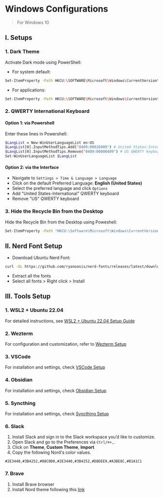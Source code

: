 # Windows Configurations
> For Windows 10

## I. Setups
### 1. Dark Theme
Activate Dark mode using PowerShell:
- For system default:
```sh
Set-ItemProperty -Path HKCU:\SOFTWARE\Microsoft\Windows\CurrentVersion\Themes\Personalize -Name SystemUsesLightTheme -Value 0 -Type Dword -Force
```
- For applications:
```sh
Set-ItemProperty -Path HKCU:\SOFTWARE\Microsoft\Windows\CurrentVersion\Themes\Personalize -Name AppsUseLightTheme -Value 0 -Type Dword -Force
```

### 2. QWERTY International Keyboard
#### Option 1: via Powershell
Enter these lines in Powershell:
```sh
$LangList = New-WinUserLanguageList en-US
$LangList[0].InputMethodTips.Add("0409:00020409") # United States-International QWERTY keyboard
$LangList[0].InputMethodTips.Remove("0409:00000409") # US QWERTY keyboard
Set-WinUserLanguageList $LangList
```

#### Option 2: via the Interface
- Navigate to `Settings > Time & Language > Language`
- Click on the default Preferred Language: **English (United States)**
- Select the preferred language and click `Options`
- Add "United States-International" QWERTY keyboard
- Remove "US" QWERTY keyboard

### 3. Hide the Recycle Bin from the Desktop
Hide the Recycle Bin from the Desktop using Poweshell:
```sh
Set-ItemProperty -Path "HKCU:\Software\Microsoft\Windows\CurrentVersion\Explorer\HideDesktopIcons\NewStartPanel" -Name "{645FF040-5081-101B-9F08-00AA002F954E}" -Value 1
```

## II. Nerd Font Setup
- Download Ubuntu Nerd Font:
```sh
curl -OL https://github.com/ryanoasis/nerd-fonts/releases/latest/download/UbuntuMono.zip
```
- Extract all the fonts
- Select all fonts > Right click > Install

## III. Tools Setup
### 1. WSL2 + Ubuntu 22.04
For detailed instructions, see [WSL2 + Ubuntu 22.04 Setup Guide](wsl2/README.md)
### 2. Wezterm
For configuration and customization, refer to [Wezterm Setup](wezterm/README.md)
### 3. VSCode
For installation and settings, check [VSCode Setup](vscode/README.md)
### 4. Obsidian
For installation and settings, check [Obsidian Setup](obsidian/README.md)
### 5. Syncthing
For installation and settings, check [Syncthing Setup](syncthing/README.md)
### 6. Slack
1. Install Slack and sign in to the Slack workspace you’d like to customize.
2. Open Slack and go to the Preferences via `Ctrl/⌘+,`.
3. Click on **Theme**, **Custom Theme**, **Import**
4. Copy the following Nord's color values.
```plaintext
#2E3440,#3B4252,#88C0D0,#2E3440,#3B4252,#D8DEE9,#A3BE8C,#81A1C1
```
### 7. Brave
1. Install Brave browser
2. Install Nord theme following this [link](https://chromewebstore.google.com/detail/nord/abehfkkfjlplnjadfcjiflnejblfmmpj)